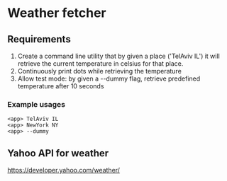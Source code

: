 # Weather fetcher

## Requirements
1. Create a command line utility that by given a place ('TelAviv IL') it will 
retrieve the current temperature in celsius for that place.
2. Continuously print dots while retrieving the temperature
3. Allow test mode: by given a --dummy flag, retrieve predefined temperature after 10 seconds

### Example usages
```
<app> TelAviv IL
<app> NewYork NY
<app> --dummy
```

## Yahoo API for weather
https://developer.yahoo.com/weather/
